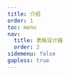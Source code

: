```yaml
---
title: 介绍
order: 1
toc: menu
nav:
  title: 表格设计器
  order: 2
sidemenu: false
gapless: true
---
```


<code src='./index.tsx' />
